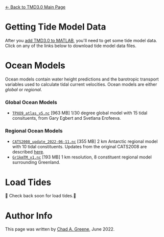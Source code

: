 [&larr; Back to TMD3.0 Main Page](../README.md)

# Getting Tide Model Data
After you [add TMD3.0 to MATLAB](installing_tmd.md), you'll need to get some tide model data. Click on any of the links below to download tide model data files.

# Ocean Models
Ocean models contain water height predictions and the barotropic transport variables used to calculate tidal current velocities. Ocean models are either *global* or *regional*. 

### Global Ocean Models 
* [`TPXO9_atlas_v5.nc`](https://www.chadagreene.com/tide_data/TPXO9_atlas_v5.nc) [963 MB] 1/30 degree global model with 15 tidal consituents, from Gary Egbert and Svetlana Erofeeva.

### Regional Ocean Models 
* [`CATS2008_update_2022-06-11.nc`](https://www.chadagreene.com/tide_data/CATS2008_update_2022-06-11.nc) [355 MB] 2 km Antarctic regional model with 10 tidal constituents. Updates from the original CATS2008 are described [here](cats2008_updates.md). 
* [`Gr1kmTM_v1.nc`](https://www.chadagreene.com/tide_data/Gr1kmTm_v1.nc) [193 MB] 1 km resolution, 8 constituent regional model surrounding Greenland. 

# Load Tides
🚧 Check back soon for load tides.🚧

# Author Info
This page was written by [Chad A. Greene](https://www.chadagreene.com), June 2022. 